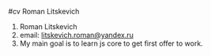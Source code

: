 #cv Roman Litskevich

1. Roman Litskevich
2. email: litskevich.roman@yandex.ru
3. My main goal is to learn js core to get first offer to work.
